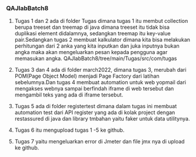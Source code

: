 ### QAJlabBatch8
1. Tugas 1 dan 2 ada di folder Tugas dimana tugas 1 itu membut collection berupa treeset dan treemap di java
   dimana treeset itu tidak bisa duplikasi element didalamnya, sedangkan treemap itu key-value pair.Sedangkan tugas 2 membuat kalkulator dimana kita bisa      melakukan perhitungan dari 2 anka yang kita inputkan dan juka inputnya bukan angka maka akan mengeluarkan pesan kepada pengguna agar memasukan angka.
   QAJlabBatch8/tree/main/Tugas/src/com/tugas

   
2. Tugas 3 dan 4 ada di folder march2022, dimana tugas 3,  merubah dari POM(Page Object Model) menjadi Page Factory dari latihan sebelumnya.Dan tugas 4        membuat automation untuk web yopmail dari mengakses webnya sampai berfindah iframe di web tersebut dan mengambil teks yang ada di iframe tersebut.
3. Tugas 5 ada di folder registertest dimana dalam tugas ini membuat automation test dari API register yang ada di kolak project dengan restassured di java
   dan library tmbahan yaitu faker untuk data utilitynya.
4. Tugas 6 itu mengupload tugas 1 -5 ke github.
5. Tugas 7 yaitu mengeluarkan error di Jmeter dan file jmx nya di upload ke github.
